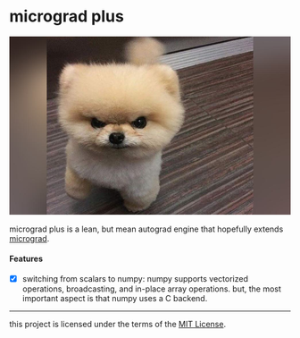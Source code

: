 # micrograd plus
![](/puppy/puppy.jpg)

micrograd plus is a lean, but mean autograd engine that hopefully extends [micrograd](https://github.com/karpathy/micrograd).

#### Features
- [x] switching from scalars to numpy: numpy supports vectorized operations, broadcasting, and in-place array operations. but, the most important aspect is that numpy uses a C backend.

---
this project is licensed under the terms of the [MIT License](/LICENSE).